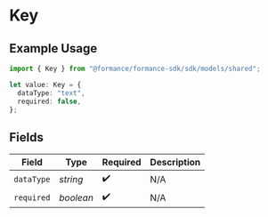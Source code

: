 # Key

## Example Usage

```typescript
import { Key } from "@formance/formance-sdk/sdk/models/shared";

let value: Key = {
  dataType: "text",
  required: false,
};
```

## Fields

| Field              | Type               | Required           | Description        |
| ------------------ | ------------------ | ------------------ | ------------------ |
| `dataType`         | *string*           | :heavy_check_mark: | N/A                |
| `required`         | *boolean*          | :heavy_check_mark: | N/A                |
